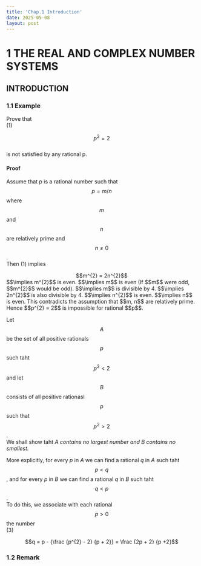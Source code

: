 ```yaml
---
title: 'Chap.1 Introduction'
date: 2025-05-08
layout: post
---
```


# 1 THE REAL AND COMPLEX NUMBER SYSTEMS

## INTRODUCTION

### 1.1 Example
Prove that  
(1)<center>$$p^{2} = 2$$</center>  
is not satisfied by any rational p.

#### Proof
Assume that p is a rational number such that $$p = m/n$$ where $$m$$ and $$n$$ are relatively prime and $$n \not = 0$$.  
Then (1) implies  
<center>$$m^{2} = 2n^{2}$$</center>  
$$\implies m^{2}$$ is even.  
$$\implies m$$ is even (If $$m$$ were odd, $$m^{2}$$ would be odd).  
$$\implies m$$ is divisible by 4.  
$$\implies 2n^{2}$$ is also divisible by 4.  
$$\implies n^{2}$$ is even.  
$$\implies n$$ is even.  
This contradicts the assumption that $$m, n$$ are relatively prime.  
Hence $$p^{2} = 2$$ is impossible for rational $$p$$.

Let $$A$$ be the set of all positive rationals $$p$$ such taht $$p^{2} < 2$$ and let $$B$$ consists of all positive rationasl $$p$$ such that $$p^{2} > 2$$.  
We shall show taht *A contains no largest number and B contains no smallest.*  

More explicitly, for every *p* in *A* we can find a rational *q* in *A* such taht $$p < q$$, and for every *p* in *B* we can find a rational *q* in *B* such taht $$q < p$$.  
To do this, we associate with each rational $$p > 0$$ the number  
(3)<center>$$q = p - {\frac {p^{2} - 2} {p + 2}} = \frac {2p + 2} {p +2}$$</center>  

### 1.2 Remark


